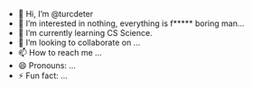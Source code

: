 - 👋 Hi, I’m @turcdeter
- 👀 I’m interested in nothing, everything is f***** boring man...
- 🌱 I’m currently learning CS Science.
- 💞️ I’m looking to collaborate on ...
- 📫 How to reach me ...
- 😄 Pronouns: ...
- ⚡ Fun fact: ...

<!---
turcdeter/turcdeter is a ✨ special ✨ repository because its `README.md` (this file) appears on your GitHub profile.
You can click the Preview link to take a look at your changes.
--->
